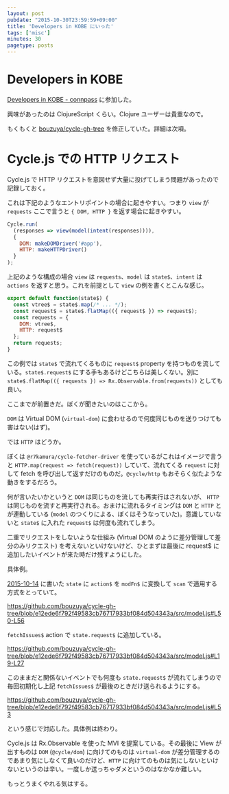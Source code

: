 ```yaml
---
layout: post
pubdate: "2015-10-30T23:59:59+09:00"
title: 'Developers in KOBE にいった'
tags: ['misc']
minutes: 30
pagetype: posts
---
```

# Developers in KOBE

[Developers in KOBE - connpass](http://devkobe.connpass.com/event/21054/) に参加した。

興味があったのは ClojureScript くらい。Clojure ユーザーは貴重なので。

もくもくと [bouzuya/cycle-gh-tree][] を修正していた。詳細は次項。

# Cycle.js での HTTP リクエスト

Cycle.js で HTTP リクエストを意図せず大量に投げてしまう問題があったので記録しておく。

これは下記のようなエントリポイントの場合に起きやすい。つまり `view` が `requests` ここで言うと `{ DOM, HTTP }` を返す場合に起きやすい。

```javascript
Cycle.run(
  (responses => view(model(intent(responses)))),
  {
    DOM: makeDOMDriver('#app'),
    HTTP: makeHTTPDriver()
  }
);
```

上記のような構成の場合 `view` は `requests`、`model` は `state$`、`intent` は `actions` を返すと思う。これを前提として `view` の例を書くとこんな感じ。

```javascript
export default function(state$) {
  const vtree$ = state$.map(/* ... */);
  const request$ = state$.flatMap(({ request$ }) => request$);
  const requests = {
    DOM: vtree$,
    HTTP: request$
  };
  return requests;
}
```

この例では `state$` で流れてくるものに `request$` property を持つものを流している。`state$.request$` にする手もあるけどこちらは美しくない。別に `state$.flatMap(({ requests }) => Rx.Observable.from(requests))` としても良い。

ここまでが前置きだ。ぼくが聞きたいのはここから。

`DOM` は Virtual DOM (`virtual-dom`) に食わせるので何度同じものを送りつけても害はない(はず)。

では `HTTP` はどうか。

ぼくは `@r7kamura/cycle-fetcher-driver` を使っているがこれはイメージで言うと `HTTP.map(request => fetch(request))` していて、流れてくる `request` に対して fetch を呼び出して返すだけのものだ。`@cycle/http` もおそらく似たような動きをするだろう。

何が言いたいかというと `DOM` は同じものを流しても再実行はされないが、 `HTTP` は同じものを流すと再実行される。おまけに流れるタイミングは `DOM` と `HTTP` とが連動している (`model` のつくりによる、ぼくはそうなっていた)。意識していないと `state$` に入れた `request$` は何度も流れてしまう。

二重でリクエストをしないような仕組み (Virtual DOM のように差分管理して差分のみリクエスト) を考えないといけないけど、ひとまずは最後に request$ に追加したいイベントが来た時だけ残すようにした。

具体例。

[2015-10-14][] に書いた `state` に `action$` を `modFn$` に変換して `scan` で適用する方式をとっていて。

https://github.com/bouzuya/cycle-gh-tree/blob/e12ede6f792f49583cb76717933bf084d504343a/src/model.js#L50-L56

`fetchIssues$` action で `state.request$` に追加している。

https://github.com/bouzuya/cycle-gh-tree/blob/e12ede6f792f49583cb76717933bf084d504343a/src/model.js#L19-L27

このままだと関係ないイベントでも何度も `state.request$` が流れてしまうので毎回初期化し上記 `fetchIssues$` が最後のときだけ送られるようにする。

https://github.com/bouzuya/cycle-gh-tree/blob/e12ede6f792f49583cb76717933bf084d504343a/src/model.js#L53

という感じで対応した。具体例は終わり。

Cycle.js は Rx.Observable を使った MVI を提案している。その最後に View が出すものは `DOM` (`@cycle/dom`) に向けてのものは `virtual-dom` が差分管理するのであまり気にしなくて良いのだけど、`HTTP` に向けてのものは気にしないといけないというのは辛い。一度しか送っちゃダメというのはなかなか難しい。

もっとうまくやれる気はする。

[2015-10-14]: http://blog.bouzuya.net/2015/10/14/
[bouzuya/cycle-gh-tree]: https://github.com/bouzuya/cycle-gh-tree
